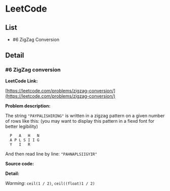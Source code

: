 # LeetCode

## List
+ \#6 ZigZag Conversion

## Detail
### \#6 ZigZag conversion
**LeetCode Link:**

[https://leetcode.com/problems/zigzag-conversion/](https://leetcode.com/problems/zigzag-conversion/)

**Problem description:**

The string `"PAYPALISHIRING"` is written in a zigzag pattern on a given number of rows like this: (you may want to display this pattern in a fiexd font for better legibility)
```
  P   A   H   N
  A P L S I I G
  Y   I   R
```
And then read line by line: `"PAHNAPLSIIGYIR"`

**Source code:**

**Detail:**

*Warming*: `ceil(1 / 2)`, `ceil((float)1 / 2)` 
